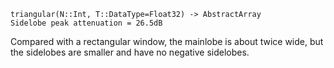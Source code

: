 ```
triangular(N::Int, T::DataType=Float32) -> AbstractArray
Sidelobe peak attenuation = 26.5dB
```

Compared with a rectangular window, the mainlobe is about twice wide, but the sidelobes are smaller and have no negative sidelobes.
